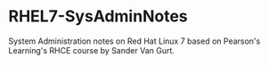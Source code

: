 # RHEL7-SysAdminNotes
System Administration notes on Red Hat Linux 7 based on Pearson's Learning's RHCE course by Sander Van Gurt.
